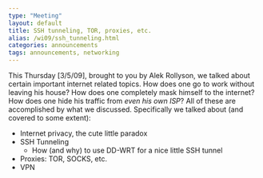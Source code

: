 ```yaml
---
type: "Meeting"
layout: default
title: SSH tunneling, TOR, proxies, etc.
alias: /wi09/ssh_tunneling.html
categories: announcements
tags: announcements, networking
---
```

This Thursday [3/5/09], brought to you by Alek Rollyson, we talked about certain important internet related topics. How does one go to work without leaving his house? How does one completely mask himself to the internet? How does one hide his traffic from *even his own ISP*? All of these are accomplished by what we discussed. Specifically we talked about (and covered to some extent):

- Internet privacy, the cute little paradox
- SSH Tunneling
  - How (and why) to use DD-WRT for a nice little SSH tunnel
- Proxies: TOR, SOCKS, etc.
- VPN
